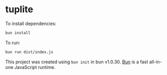 # tuplite

To install dependencies:

```bash
bun install
```

To run:

```bash
bun run dist/index.js
```

This project was created using `bun init` in bun v1.0.30. [Bun](https://bun.sh) is a fast all-in-one JavaScript runtime.
